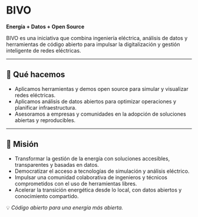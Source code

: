 # BIVO 

**Energía + Datos + Open Source**

BIVO es una iniciativa que combina ingeniería eléctrica, análisis de datos y herramientas de código abierto para impulsar la digitalización y gestión inteligente de redes eléctricas.

---

## 🚀 Qué hacemos
- Aplicamos herramientas y demos open source para simular y visualizar redes eléctricas.
- Aplicamos análisis de datos abiertos para optimizar operaciones y planificar infraestructura.
- Asesoramos a empresas y comunidades en la adopción de soluciones abiertas y reproducibles.

---

## 🎯 Misión
- Transformar la gestión de la energía con soluciones accesibles, transparentes y basadas en datos.
- Democratizar el acceso a tecnologías de simulación y análisis eléctrico.
- Impulsar una comunidad colaborativa de ingenieros y técnicos comprometidos con el uso de herramientas libres.
- Acelerar la transición energética desde lo local, con datos abiertos y conocimiento compartido.
  
💡 *Código abierto para una energía más abierta.*
